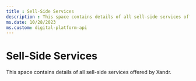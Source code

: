 ```yaml
---
title : Sell-Side Services
description : This space contains details of all sell-side services offered by Digital Platform API
ms.date: 10/28/2023
ms.custom: digital-platform-api
---
```



# Sell-Side Services



This space contains details of all sell-side services offered by
Xandr.




